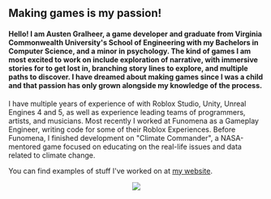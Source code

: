 ## Making games is my passion!
#### Hello! I am Austen Gralheer, a game developer and graduate from Virginia Commonwealth University's School of Engineering with my Bachelors in Computer Science, and a minor in psychology. The kind of games I am most excited to work on include exploration of narrative, with immersive stories for to get lost in, branching story lines to explore, and multiple paths to discover. I have dreamed about making games since I was a child and that passion has only grown alongside my knowledge of the process.

I have multiple years of experience of with Roblox Studio, Unity, Unreal Engines 4 and 5, as well as experience leading teams of programmers, artists, and musicians. Most recently I worked at Funomena as a Gameplay Engineer, writing code for some of their Roblox Experiences. Before Funomena, I finished development on "Climate Commander", a NASA-mentored game focused on educating on the real-life issues and data related to climate change.

You can find examples of stuff I've worked on at [my website](https://austengralheer35.square.site/).

<p align="center">
  <img src="https://drive.google.com/uc?export=view&id=1w1aGcQyc9cabnOXe4SgHBfS18dLpj8GM" />
</p>
